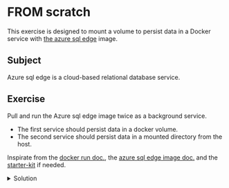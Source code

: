 # FROM scratch

This exercise is designed to mount a volume to persist data in a Docker service with [the azure sql edge](https://hub.docker.com/r/microsoft/azure-sql-edge) image. 

## Subject

Azure sql edge is a cloud-based relational database service.

## Exercise

Pull and run the Azure sql edge image twice as a background service.

- The first service should persist data in a docker volume.
- The second service should persist data in a mounted directory from the host.

Inspirate from the [docker run doc.](https://docs.docker.com/reference/cli/docker/container/run/), the [azure sql edge image doc.](https://hub.docker.com/r/microsoft/azure-sql-edge) and the [starter-kit](../000-starter-kit/README.md) if needed.

<details>
  <summary>Solution</summary>

With a volume
```shell
docker volume create sqlsrv-data
docker run -d -p 1433:1433 --name sqlsrv -v sqlsrv-data:/var/opt/mssql mcr.microsoft.com/azure-sql-edge
```

With a mounted directory from host
```shell
docker run -d -p 1433:1433 --name sqlsrv -v /path/to/host/directory:/var/opt/mssql -e 'ACCEPT_EULA=1' -e 'MSSQL_SA_PASSWORD=yourStrong(!)Password' mcr.microsoft.com/azure-sql-edge
```
</details>
